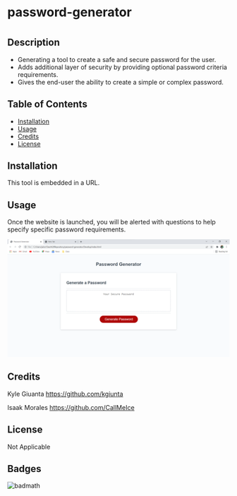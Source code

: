 # password-generator

# <password-generator>

## Description

- Generating a tool to create a safe and secure password for the user.
- Adds additional layer of security by providing optional password criteria requirements.
- Gives the end-user the ability to create a simple or complex password.

## Table of Contents

- [Installation](#installation)
- [Usage](#usage)
- [Credits](#credits)
- [License](#license)

## Installation

This tool is embedded in a URL. 

## Usage

Once the website is launched, you will be alerted with questions to help specify specific password requirements.

![Image of website](assets/images/passwordgenerator.png)

## Credits

Kyle Giuanta https://github.com/kgiunta

Isaak Morales https://github.com/CallMeIce

## License
Not Applicable

## Badges

![badmath](https://img.shields.io/github/languages/top/lernantino/badmath)
